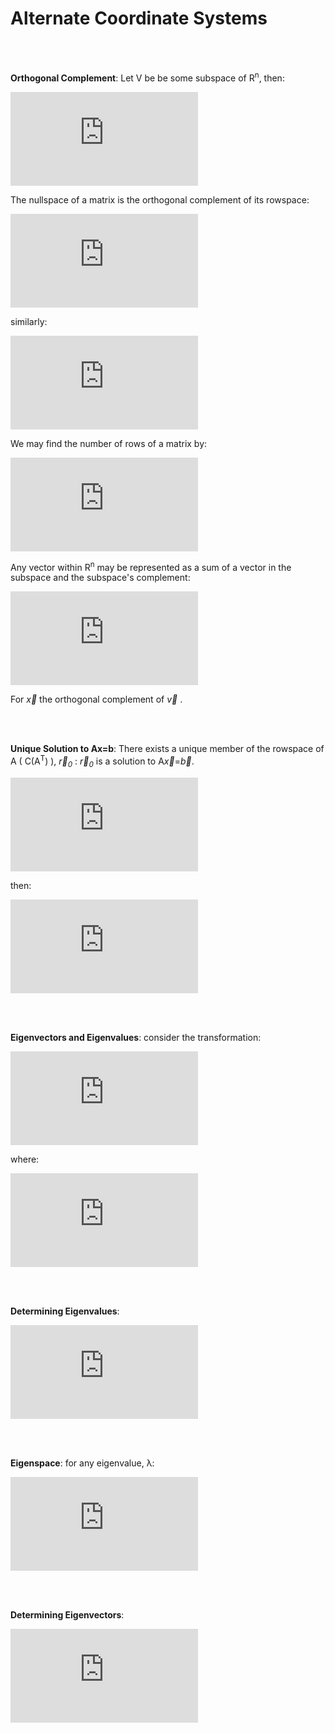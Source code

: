 <h1>Alternate Coordinate Systems</h1>
<br>
<br>

__Orthogonal Complement__: Let V be be some subspace of R<sup>n</sup>, then:

![equation](https://latex.codecogs.com/gif.latex?V%5Cperp%20%3D%5C%7B%20%5Coverrightarrow%7Bx%7D%20%5C%20%5Cepsilon%20%5C%20%5Cmathbb%7BR%7D%5E%7Bn%7D%20%5C%20%7C%20%5C%20%5Coverrightarrow%7Bx%7D%5Ccdot%20%5Coverrightarrow%7Bv%7D%20%3D%200%20%5C%20%5Cforall%20%5C%20%5Coverrightarrow%7Bv%7D%20%5C%20%5Cepsilon%20%5C%20V%20%5C%7D)

The nullspace of a matrix is the orthogonal complement of its rowspace:

![equation](https://latex.codecogs.com/gif.latex?N%28A%29%3D%5Cleft%28%20C%28A%5E%7BT%7D%29%20%5Cright%29%5E%7B%5Cperp%7D)

similarly:

![equation](https://latex.codecogs.com/gif.latex?N%28B%5E%7BT%7D%29%3DC%28B%29%5E%7B%5Cperp%7D)

We may find the number of rows of a matrix by:

![equation](https://latex.codecogs.com/gif.latex?dim%28V%29&plus;dim%28V%5E%7B%5Cperp%7D%29%3Dn)

Any vector within R<sup>n</sup> may be represented as a sum of a vector in the subspace and the subspace's complement:

![equation](https://latex.codecogs.com/gif.latex?%5Coverrightarrow%7Ba%7D%20%3D%20%5Coverrightarrow%7Bv%7D&plus;%5Coverrightarrow%7Bx%7D)

For *x&#8407;* the orthogonal complement of *v&#8407;* .

<br>
<br>

__Unique Solution to Ax=b__: There exists a unique member of the rowspace of A ( C(A<sup>T</sup>) ), *r&#8407;<sub>0</sub>* : *r&#8407;<sub>0</sub>* is a solution to A*x&#8407;*=*b&#8407;*.

![equation](https://latex.codecogs.com/gif.latex?Let%5C%20%5Coverrightarrow%7Br%7D_%7B0%7D%5C%20%5Cepsilon%20%5C%20C%28A%5E%7BT%7D%29)

then:

![equation](https://latex.codecogs.com/gif.latex?A%5Coverrightarrow%7Br%7D_%7B0%7D%20%3D%20%5Coverrightarrow%7Bb%7D)

<br>
<br>

__Eigenvectors and Eigenvalues__: consider the transformation: 

![equation](https://latex.codecogs.com/gif.latex?T%28%5Coverrightarrow%7Bv%7D%29%20%3D%20%5Clambda%5Coverrightarrow%7Bv%7D)

where:

![equation](https://latex.codecogs.com/gif.latex?%5Cbegin%7Balign*%7D%20%5Coverrightarrow%7Bv%7D%20%3D%20eigenvector%20%5C%5C%20%5Clambda%20%3D%20eigenvalue%20%5Cend%7Balign*%7D)

<br>
<br>

__Determining Eigenvalues__: 

![equation](https://latex.codecogs.com/gif.latex?A%28%5Coverrightarrow%7Bv%7D%29%20%3D%20%5Clambda%5Coverrightarrow%7Bv%7D%20%5C%20for%20%5C%20non-zero%20%5C%20%5Coverrightarrow%7Bv%7D%20%5C%20iff.%20%5C%20%5Cdet%28%5Clambda%20I_%7Bn%7D-A%29%3D0)

<br>
<br>

__Eigenspace__: for any eigenvalue, λ:

![equation](https://latex.codecogs.com/gif.latex?E_%7B%5Clambda%7D%20%3D%20N%28%5Clambda%20I_%7Bn%7D-A%29)

<br>
<br>

__Determining Eigenvectors__: 

![equation](https://latex.codecogs.com/gif.latex?%28%5Clambda%20I_%7Bn%7D-A%29%5Coverrightarrow%7Bv%7D%3D%5Coverrightarrow%7B0%7D)
